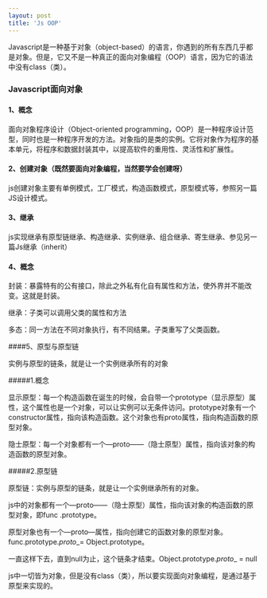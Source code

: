 ```yaml
---
layout: post
title: 'Js OOP'
---
```

Javascript是一种基于对象（object-based）的语言，你遇到的所有东西几乎都是对象。但是，它又不是一种真正的面向对象编程（OOP）语言，因为它的语法中没有class（类）。
<!--break-->

### Javascript面向对象

#### 1、概念

面向对象程序设计（Object-oriented programming，OOP）是一种程序设计范型，同时也是一种程序开发的方法。对象指的是类的实例。它将对象作为程序的基本单元，将程序和数据封装其中，以提高软件的重用性、灵活性和扩展性。

#### 2、创建对象（既然要面向对象编程，当然要学会创建呀）

js创建对象主要有单例模式，工厂模式，构造函数模式，原型模式等，参照另一篇JS设计模式。

#### 3、继承

js实现继承有原型链继承、构造继承、实例继承、组合继承、寄生继承、参见另一篇Js继承（inherit）

#### 4、概念

封装：暴露特有的公有接口，除此之外私有化自有属性和方法，使外界并不能改变。这就是封装。

继承：子类可以调用父类的属性和方法

多态：同一方法在不同对象执行，有不同结果。子类重写了父类函数。

####5、原型与原型链

实例与原型的链条，就是让一个实例继承所有的对象

#####1.概念

显示原型：每一个构造函数在诞生的时候，会自带一个prototype（显示原型）属性，这个属性也是一个对象，可以让实例可以无条件访问。prototype对象有一个constructor属性，指向该构造函数。这个对象也有proto属性，指向构造函数的原型对象。

隐士原型：每一个对象都有一个—proto——（隐士原型）属性，指向该对象的构造函数的原型对象。

#####2.原型链

原型链：实例与原型的链条，就是让一个实例继承所有的对象。

js中的对象都有一个—proto——（隐士原型）属性，指向该对象的构造函数的原型对象，即func .prototype。

原型对象也有一个—proto—属性，指向创建它的函数对象的原型对象。func.prototype._proto__= Object.prototype。

一直这样下去，直到null为止，这个链条才结束。Object.prototype._proto__ = null

js中一切皆为对象，但是没有class（类），所以要实现面向对象编程，是通过基于原型来实现的。